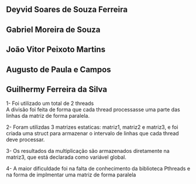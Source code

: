 ## Deyvid Soares de Souza Ferreira
## Gabriel Moreira de Souza
## João Vitor Peixoto Martins
## Augusto de Paula e Campos
## Guilhermy Ferreira da Silva

1- Foi utilizado um total de 2 threads  
A divisão foi feita de forma que cada thread processasse uma parte das linhas da matriz de forma paralela. 

2- Foram utilizdas 3 matrizes estaticas: matriz1, matriz2 e matriz3, e foi criada uma struct para armazenar o intervalo de linhas que cada thread deve processar.

3- Os resultados da multiplicação são armazenados diretamente na matriz3, que está declarada como variável global.

4- A maior dificuldade foi na falta de conhecimento da biblioteca Pthreads e na forma de implmentar uma matriz de forma paralela